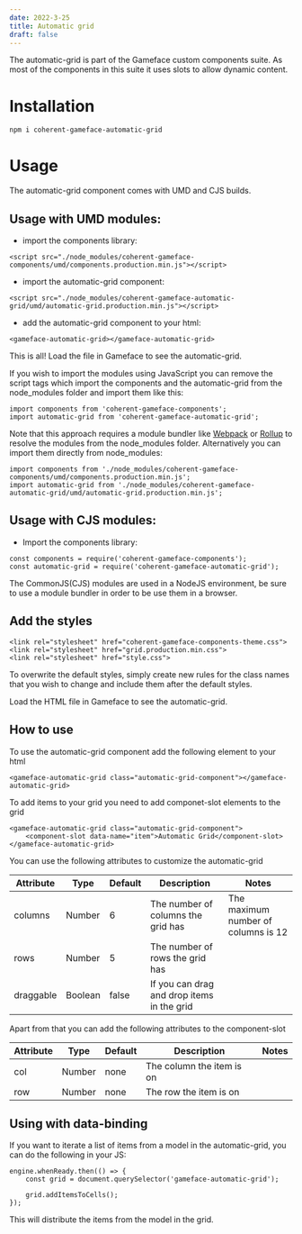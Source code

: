 ```yaml
---
date: 2022-3-25
title: Automatic grid
draft: false
---
```


<!--Copyright (c) Coherent Labs AD. All rights reserved. Licensed under the MIT License. See License.txt in the project root for license information. -->

The automatic-grid is part of the Gameface custom components suite. As most of the components in this suite it uses slots to allow dynamic content.

# Installation

`npm i coherent-gameface-automatic-grid`

# Usage

The automatic-grid component comes with UMD and CJS builds.

## Usage with UMD modules:

- import the components library:

```{.html}
<script src="./node_modules/coherent-gameface-components/umd/components.production.min.js"></script>
```

- import the automatic-grid component:

```{.html}
<script src="./node_modules/coherent-gameface-automatic-grid/umd/automatic-grid.production.min.js"></script>
```

- add the automatic-grid component to your html:

```{.html}
<gameface-automatic-grid></gameface-automatic-grid>
```

This is all! Load the file in Gameface to see the automatic-grid.

If you wish to import the modules using JavaScript you can remove the script tags which import the components and the automatic-grid from the node_modules folder and import them like this:

```{.js}
import components from 'coherent-gameface-components';
import automatic-grid from 'coherent-gameface-automatic-grid';
```

Note that this approach requires a module bundler like [Webpack](https://webpack.js.org/) or [Rollup](https://rollupjs.org/guide/en/) to resolve the modules from the node_modules folder. Alternatively you can import them directly from node_modules:

```{.js}
import components from './node_modules/coherent-gameface-components/umd/components.production.min.js';
import automatic-grid from './node_modules/coherent-gameface-automatic-grid/umd/automatic-grid.production.min.js';
```

## Usage with CJS modules:

- Import the components library:

```{.js}
const components = require('coherent-gameface-components');
const automatic-grid = require('coherent-gameface-automatic-grid');
```

The CommonJS(CJS) modules are used in a NodeJS environment, be sure to use a module bundler in order to be use them in a browser.

## Add the styles

```{.html}
<link rel="stylesheet" href="coherent-gameface-components-theme.css">
<link rel="stylesheet" href="grid.production.min.css">
<link rel="stylesheet" href="style.css">
```

To overwrite the default styles, simply create new rules for the class names that you wish to change and include them after the default styles.

Load the HTML file in Gameface to see the automatic-grid.

## How to use

To use the automatic-grid component add the following element to your html

```{.html}
<gameface-automatic-grid class="automatic-grid-component"></gameface-automatic-grid>
```

To add items to your grid you need to add componet-slot elements to the grid

```{.html}
<gameface-automatic-grid class="automatic-grid-component">
    <component-slot data-name="item">Automatic Grid</component-slot>
</gameface-automatic-grid>
```

You can use the following attributes to customize the automatic-grid

|Attribute   |Type   |Default   | Description   |Notes   |
|---|---|---|---|---|
|columns   | Number   |6   | The number of columns the grid has   | The maximum number of columns is 12   |
|rows   | Number   |5   | The number of rows the grid has   |   |
|draggable   | Boolean   |false   | If you can drag and drop items in the grid   |   |

Apart from that you can add the following attributes to the component-slot

|Attribute   |Type   |Default   | Description   |Notes   |
|---|---|---|---|---|
|col   | Number   |none   | The column the item is on   |   |
|row   | Number   |none   | The row the item is on    |   |

## Using with data-binding

If you want to iterate a list of items from a model in the automatic-grid, you can do the following in your JS:

```{.js}
engine.whenReady.then(() => {
    const grid = document.querySelector('gameface-automatic-grid');
    
    grid.addItemsToCells();
});
```

This will distribute the items from the model in the grid.
